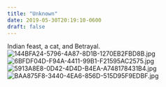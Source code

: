 ```yaml
---
title: "Unknown"
date: 2019-05-30T20:19:10-0600
draft: false
---
```


Indian feast, a cat, and Betrayal. ![144BFA24-5796-4A87-8D1B-1270EB2FBD8B.jpg](http://ianwhitney.micro.blog/uploads/2019/cbceb9bc3f.jpg) ![6BFDF04D-F94A-4411-99B1-F21595AC2575.jpg](http://ianwhitney.micro.blog/uploads/2019/a27bc95658.jpg) ![5913A8E8-0D42-4D4D-B4EA-A748178431B4.jpg](http://ianwhitney.micro.blog/uploads/2019/28cb855850.jpg) ![BAA875F8-3440-4EA6-856D-515D95F9EDBF.jpg](http://ianwhitney.micro.blog/uploads/2019/0dbfe391ba.jpg)

